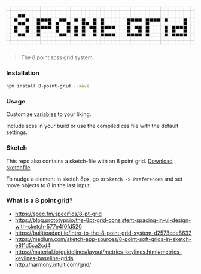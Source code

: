 # ![8-point-grid](media/8-point-grid.png)

> The 8 point scss grid system.

### Installation
```bash
npm install 8-point-grid --save
```

### Usage
Customize [variables](scss/_variables.scss) to your liking.

Include scss in your build or use the compiled css file with the default settings.

### Sketch
This repo also contains a sketch-file with an 8 point grid. [Download sketchfile](https://github.com/sethne/8-point-grid/raw/master/media/8-point-grid.sketch)

To nudge a element in sketch 8px, go to `Sketch -> Preferences` and set move objects to 8 in the last input.

### What is a 8 point grid?
- https://spec.fm/specifics/8-pt-grid
- https://blog.prototypr.io/the-8pt-grid-consistent-spacing-in-ui-design-with-sketch-577e4f0fd520
- https://builttoadapt.io/intro-to-the-8-point-grid-system-d2573cde8632
- https://medium.com/sketch-app-sources/8-point-soft-grids-in-sketch-e8f1d5ca2cd4
- https://material.io/guidelines/layout/metrics-keylines.html#metrics-keylines-baseline-grids
- http://harmony.intuit.com/grid/